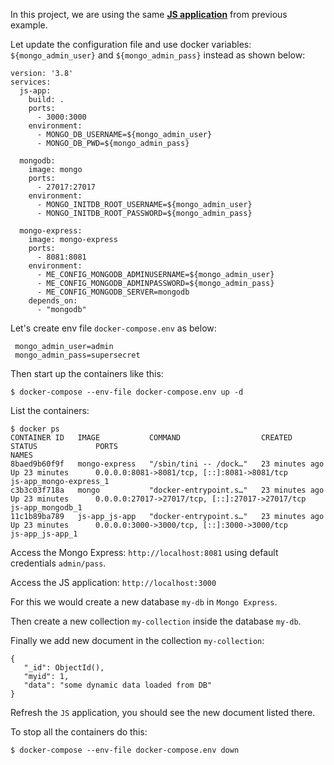 In this project, we are using the same [**JS application**](https://github.com/manwar/docker-guide/tree/master/projects/js-app-env) from previous example.

Let update the configuration file and use docker variables: `${mongo_admin_user}` and `${mongo_admin_pass}` instead as shown below:

    version: '3.8'
    services:
      js-app:
        build: .
        ports:
          - 3000:3000
        environment:
          - MONGO_DB_USERNAME=${mongo_admin_user}
          - MONGO_DB_PWD=${mongo_admin_pass}

      mongodb:
        image: mongo
        ports:
          - 27017:27017
        environment:
          - MONGO_INITDB_ROOT_USERNAME=${mongo_admin_user}
          - MONGO_INITDB_ROOT_PASSWORD=${mongo_admin_pass}

      mongo-express:
        image: mongo-express
        ports:
          - 8081:8081
        environment:
          - ME_CONFIG_MONGODB_ADMINUSERNAME=${mongo_admin_user}
          - ME_CONFIG_MONGODB_ADMINPASSWORD=${mongo_admin_pass}
          - ME_CONFIG_MONGODB_SERVER=mongodb
        depends_on:
          - "mongodb"

Let's create env file `docker-compose.env` as below:

     mongo_admin_user=admin
     mongo_admin_pass=supersecret
     
Then start up the containers like this:

    $ docker-compose --env-file docker-compose.env up -d

List the containers:

    $ docker ps
    CONTAINER ID   IMAGE           COMMAND                  CREATED             STATUS             PORTS                                             NAMES
    8baed9b60f9f   mongo-express   "/sbin/tini -- /dock…"   23 minutes ago      Up 23 minutes      0.0.0.0:8081->8081/tcp, [::]:8081->8081/tcp       js-app_mongo-express_1
    c3b3c03f718a   mongo           "docker-entrypoint.s…"   23 minutes ago      Up 23 minutes      0.0.0.0:27017->27017/tcp, [::]:27017->27017/tcp   js-app_mongodb_1
    11c1b89ba789   js-app_js-app   "docker-entrypoint.s…"   23 minutes ago      Up 23 minutes      0.0.0.0:3000->3000/tcp, [::]:3000->3000/tcp       js-app_js-app_1    
Access the Mongo Express: `http://localhost:8081` using default credentials `admin/pass`.

Access the JS application: `http://localhost:3000`

For this we would create a new database `my-db` in `Mongo Express`.

Then create a new collection `my-collection` inside the database `my-db`.

Finally we add new document in the collection `my-collection`:

    {
       "_id": ObjectId(),
       "myid": 1,
       "data": "some dynamic data loaded from DB"
    }

Refresh the `JS` application, you should see the new document listed there.

To stop all the containers do this:

    $ docker-compose --env-file docker-compose.env down
